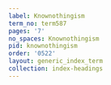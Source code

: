 ```yaml
---
label: Knownothingism
term_no: term587
pages: '7'
no_spaces: Knownothingism
pid: knownothingism
order: '0522'
layout: generic_index_term
collection: index-headings
---
```


